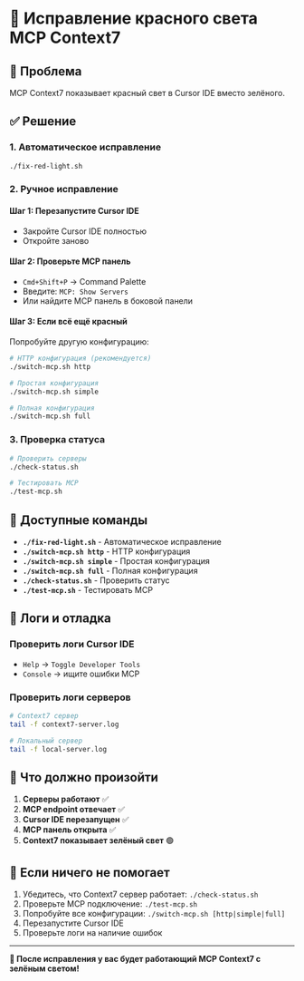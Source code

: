 # 🔴 Исправление красного света MCP Context7

## 🚨 Проблема
MCP Context7 показывает красный свет в Cursor IDE вместо зелёного.

## ✅ Решение

### 1. Автоматическое исправление
```bash
./fix-red-light.sh
```

### 2. Ручное исправление

#### Шаг 1: Перезапустите Cursor IDE
- Закройте Cursor IDE полностью
- Откройте заново

#### Шаг 2: Проверьте MCP панель
- `Cmd+Shift+P` → Command Palette
- Введите: `MCP: Show Servers`
- Или найдите MCP панель в боковой панели

#### Шаг 3: Если всё ещё красный
Попробуйте другую конфигурацию:
```bash
# HTTP конфигурация (рекомендуется)
./switch-mcp.sh http

# Простая конфигурация
./switch-mcp.sh simple

# Полная конфигурация
./switch-mcp.sh full
```

### 3. Проверка статуса
```bash
# Проверить серверы
./check-status.sh

# Тестировать MCP
./test-mcp.sh
```

## 🔧 Доступные команды

- **`./fix-red-light.sh`** - Автоматическое исправление
- **`./switch-mcp.sh http`** - HTTP конфигурация
- **`./switch-mcp.sh simple`** - Простая конфигурация  
- **`./switch-mcp.sh full`** - Полная конфигурация
- **`./check-status.sh`** - Проверить статус
- **`./test-mcp.sh`** - Тестировать MCP

## 📝 Логи и отладка

### Проверить логи Cursor IDE
- `Help` → `Toggle Developer Tools`
- `Console` → ищите ошибки MCP

### Проверить логи серверов
```bash
# Context7 сервер
tail -f context7-server.log

# Локальный сервер
tail -f local-server.log
```

## 🎯 Что должно произойти

1. **Серверы работают** ✅
2. **MCP endpoint отвечает** ✅  
3. **Cursor IDE перезапущен** ✅
4. **MCP панель открыта** ✅
5. **Context7 показывает зелёный свет** 🟢

## 🚀 Если ничего не помогает

1. Убедитесь, что Context7 сервер работает: `./check-status.sh`
2. Проверьте MCP подключение: `./test-mcp.sh`
3. Попробуйте все конфигурации: `./switch-mcp.sh [http|simple|full]`
4. Перезапустите Cursor IDE
5. Проверьте логи на наличие ошибок

---

**🎯 После исправления у вас будет работающий MCP Context7 с зелёным светом!**





